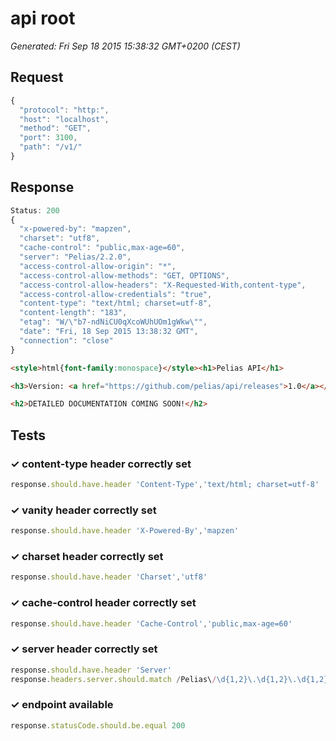 # api root

*Generated: Fri Sep 18 2015 15:38:32 GMT+0200 (CEST)*
## Request
```javascript
{
  "protocol": "http:",
  "host": "localhost",
  "method": "GET",
  "port": 3100,
  "path": "/v1/"
}
```

## Response
```javascript
Status: 200
{
  "x-powered-by": "mapzen",
  "charset": "utf8",
  "cache-control": "public,max-age=60",
  "server": "Pelias/2.2.0",
  "access-control-allow-origin": "*",
  "access-control-allow-methods": "GET, OPTIONS",
  "access-control-allow-headers": "X-Requested-With,content-type",
  "access-control-allow-credentials": "true",
  "content-type": "text/html; charset=utf-8",
  "content-length": "183",
  "etag": "W/\"b7-ndNiCU0qXcoWUhUOm1gWkw\"",
  "date": "Fri, 18 Sep 2015 13:38:32 GMT",
  "connection": "close"
}
```
```html
<style>html{font-family:monospace}</style><h1>Pelias API</h1>

<h3>Version: <a href="https://github.com/pelias/api/releases">1.0</a></h3>

<h2>DETAILED DOCUMENTATION COMING SOON!</h2>
```

## Tests

### ✓ content-type header correctly set
```javascript
response.should.have.header 'Content-Type','text/html; charset=utf-8'
```

### ✓ vanity header correctly set
```javascript
response.should.have.header 'X-Powered-By','mapzen'
```

### ✓ charset header correctly set
```javascript
response.should.have.header 'Charset','utf8'
```

### ✓ cache-control header correctly set
```javascript
response.should.have.header 'Cache-Control','public,max-age=60'
```

### ✓ server header correctly set
```javascript
response.should.have.header 'Server'
response.headers.server.should.match /Pelias\/\d{1,2}\.\d{1,2}\.\d{1,2}/
```

### ✓ endpoint available
```javascript
response.statusCode.should.be.equal 200
```

